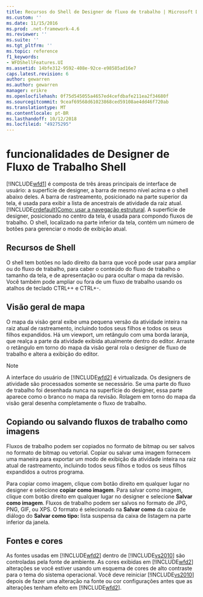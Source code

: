 ```yaml
---
title: Recursos do Shell de Designer de fluxo de trabalho | Microsoft Docs
ms.custom: ''
ms.date: 11/15/2016
ms.prod: .net-framework-4.6
ms.reviewer: ''
ms.suite: ''
ms.tgt_pltfrm: ''
ms.topic: reference
f1_keywords:
- WFDShellFeatures.UI
ms.assetid: 14bfe312-9592-408e-92ce-e98585ad16e7
caps.latest.revision: 6
author: gewarren
ms.author: gewarren
manager: erikre
ms.openlocfilehash: 0f75d545055a4657ed4cefdbafe211ea2f34680f
ms.sourcegitcommit: 9ceaf69568d61023868ced59108ae4dd46f720ab
ms.translationtype: MT
ms.contentlocale: pt-BR
ms.lasthandoff: 10/12/2018
ms.locfileid: "49275295"
---
```

# <a name="workflow-designer-shell-features"></a>funcionalidades de Designer de Fluxo de Trabalho Shell
[!INCLUDE[wfd1](../includes/wfd1-md.md)] é composta de três áreas principais de interface de usuário: a superfície de designer, a barra de mesmo nível acima e o shell abaixo deles. A barra de rastreamento, posicionado na parte superior da tela, é usada para exibir a lista de ancestrais de atividade da raiz atual. [!INCLUDE[crdefault](../includes/crdefault-md.md)][Como: usar a navegação estrutural](../workflow-designer/how-to-use-breadcrumb-navigation.md). A superfície de designer, posicionado no centro da tela, é usada para compondo fluxos de trabalho. O shell, localizado na parte inferior da tela, contém um número de botões para gerenciar o modo de exibição atual.  
  
## <a name="shell-features"></a>Recursos de Shell  
 O shell tem botões no lado direito da barra que você pode usar para ampliar ou do fluxo de trabalho, para caber o conteúdo do fluxo de trabalho o tamanho da tela, e de apresentação ou para ocultar o mapa da revisão. Você também pode ampliar ou fora de um fluxo de trabalho usando os atalhos de teclado CTRL++ e CTRL+-.  
  
## <a name="overview-map"></a>Visão geral de mapa  
 O mapa da visão geral exibe uma pequena versão da atividade inteira na raiz atual de rastreamento, incluindo todos seus filhos e todos os seus filhos expandidos. Há um viewport, um retângulo com uma borda laranja, que realça a parte da atividade exibida atualmente dentro do editor. Arraste o retângulo em torno do mapa da visão geral rola o designer de fluxo de trabalho e altera a exibição do editor.  
  
> [!NOTE]
>  A interface do usuário de [!INCLUDE[wfd2](../includes/wfd2-md.md)] é virtualizada. Os designers de atividade são processados somente se necessário. Se uma parte do fluxo de trabalho foi desenhada nunca na superfície do designer, essa parte aparece como o branco no mapa da revisão. Rolagem em torno do mapa da visão geral desenha completamente o fluxo de trabalho.  
  
## <a name="copying-or-saving-workflows-as-images"></a>Copiando ou salvando fluxos de trabalho como imagens  
 Fluxos de trabalho podem ser copiados no formato de bitmap ou ser salvos no formato de bitmap ou vetorial. Copiar ou salvar uma imagem fornecem uma maneira para exportar um modo de exibição da atividade inteira na raiz atual de rastreamento, incluindo todos seus filhos e todos os seus filhos expandidos a outros programa.  
  
 Para copiar como imagem, clique com botão direito em qualquer lugar no designer e selecione **copiar como imagem**. Para salvar como imagem, clique com botão direito em qualquer lugar no designer e selecione **Salvar como imagem**. Fluxos de trabalho podem ser salvos no formato de JPG, PNG, GIF, ou XPS. O formato é selecionado na **Salvar como** da caixa de diálogo do **Salvar como tipo:** lista suspensa da caixa de listagem na parte inferior da janela.  
  
## <a name="fonts-and-colors"></a>Fontes e cores  
 As fontes usadas em [!INCLUDE[wfd2](../includes/wfd2-md.md)] dentro de [!INCLUDE[vs2010](../includes/vs2010-md.md)] são controladas pela fonte de ambiente. As cores exibidas em [!INCLUDE[wfd2](../includes/wfd2-md.md)] alterações se você estiver usando um esquema de cores de alto contraste para o tema do sistema operacional. Você deve reiniciar [!INCLUDE[vs2010](../includes/vs2010-md.md)] depois de fazer uma alteração na fonte ou cor configurações antes que as alterações tenham efeito em [!INCLUDE[wfd2](../includes/wfd2-md.md)].